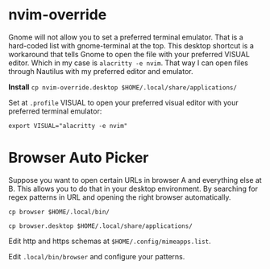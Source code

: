 # nvim-override
Gnome will not allow you to set a preferred terminal emulator. That is a hard-coded list with gnome-terminal at the top. This desktop shortcut is a workaround that tells Gnome to open the file with your preferred VISUAL editor. Which in my case is `alacritty -e nvim`. That way I can open files through Nautilus with my preferred editor and emulator.

**Install**
`cp nvim-override.desktop $HOME/.local/share/applications/`

Set at `.profile` VISUAL to open your preferred visual editor with your preferred terminal emulator:

```
export VISUAL="alacritty -e nvim"
```

# Browser Auto Picker
Suppose you want to open certain URLs in browser A and everything else at B. This allows you to do that in your desktop environment. By searching for regex patterns in URL and opening the right browser automatically.

`cp browser $HOME/.local/bin/`

`cp browser.desktop $HOME/.local/share/applications/`

Edit http and https schemas at `$HOME/.config/mimeapps.list`.

Edit `.local/bin/browser` and configure your patterns.
